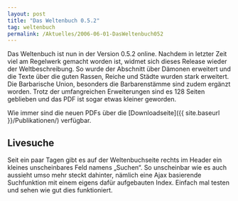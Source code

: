 ```yaml
---
layout: post
title: "Das Weltenbuch 0.5.2"
tag: weltenbuch
permalink: /Aktuelles/2006-06-01-DasWeltenbuch052
---
```


Das Weltenbuch ist nun in der Version 0.5.2 online. Nachdem in letzter Zeit viel am Regelwerk gemacht worden ist, widmet sich dieses Release wieder der Weltbeschreibung. So wurde der Abschnitt über Dämonen erweitert und die Texte über die guten Rassen, Reiche und Städte wurden stark erweitert. Die Barbarische Union, besonders die Barbarenstämme sind zudem ergänzt worden. Trotz der umfangreichen Erweiterungen sind es 128 Seiten geblieben und das PDF ist sogar etwas kleiner geworden.

Wie immer sind die neuen PDFs über die [Downloadseite]({{ site.baseurl }}/Publikationen/) verfügbar.

## Livesuche

Seit ein paar Tagen gibt es auf der Weltenbuchseite rechts im Header ein kleines unscheinbares Feld namens &bdquo;Suchen&ldquo;. So unscheinbar wie es auch aussieht umso mehr steckt dahinter, nämlich eine Ajax basierende Suchfunktion mit einem eigens dafür aufgebauten Index. Einfach mal testen und sehen wie gut dies funktioniert.


